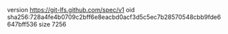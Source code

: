 version https://git-lfs.github.com/spec/v1
oid sha256:728a4fe4b0709c2bff6e8eacbd0acf3d5c5ec7b28570548cbb9fde6647bff536
size 7256
